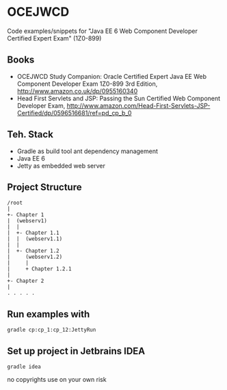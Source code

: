 OCEJWCD
====================
Code examples/snippets for "Java EE 6 Web Component Developer Certified Expert Exam" (1Z0-899)
 

Books
-------
* OCEJWCD Study Companion: Oracle Certified Expert Java EE Web Component Developer Exam 1Z0-899 3rd Edition, http://www.amazon.co.uk/dp/0955160340
* Head First Servlets and JSP: Passing the Sun Certified Web Component Developer Exam, http://www.amazon.com/Head-First-Servlets-JSP-Certified/dp/0596516681/ref=pd_cp_b_0 


Teh. Stack
----------
* Gradle as build tool ant dependency management
* Java EE 6
* Jetty as embedded web server


Project Structure
------------------
    /root
    |
    +- Chapter 1
    |  (webserv1)
    |  |
    |  +- Chapter 1.1
    |  |  (webserv1.1)
    |  |
    |  +- Chapter 1.2
    |     (webserv1.2)
    |     | 
    |     + Chapter 1.2.1
    |  
    +- Chapter 2      
    |
    . . . . . 
    
Run examples with 
-----------------
    gradle cp:cp_1:cp_12:JettyRun
    
Set up project in Jetbrains IDEA
--------------------------------
    gradle idea
    
no copyrights use on your own risk
